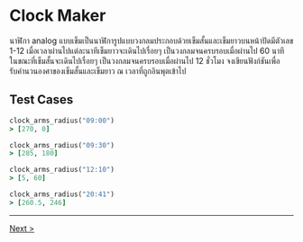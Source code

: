 # Clock Maker

นาฬิกา analog แบบเข็มเป็นนาฬิการูปแบบวงกลมประกอบด้วยเข็มสั้นและเข็มยาวบนหน้าปัดมีตัวเลข 1-12 เมื่อเวลาผ่านไปแต่ละนาทีเข็มยาวจะเดินไปเรื่อยๆ เป็นวงกลมจนครบรอบเมื่อผ่านไป 60 นาที ในขณะที่เข็มสั้นจะเดินไปเรื่อยๆ เป็นวงกลมจนครบรอบเมื่อผ่านไป 12 ชั่วโมง จงเขียนฟังก์ชันเพื่อรับคำนวนองศาของเข็มสั้นและเข็มยาว ณ เวลาที่ถูกอินพุตเข้าไป

## Test Cases

```ruby
clock_arms_radius("09:00")
> [270, 0]

clock_arms_radius("09:30")
> [285, 180]

clock_arms_radius("12:10")
> [5, 60]

clock_arms_radius("20:41")
> [260.5, 246]
```

---

[Next >](https://vaixellx.github.io/interview-challenge/clock-maker/additional-1)
